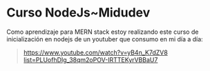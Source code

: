 # Curso NodeJs~Midudev

Como aprendizaje para MERN stack estoy realizando este curso de inicialización en nodejs de un youtuber que consumo en mi día a día: 
> [https://www.youtube.com/watch?v=yB4n_K7dZV8 list=PLUofhDIg_38qm2oPOV-IRTTEKyrVBBaU7](https://www.youtube.com/watch?v=yB4n_K7dZV8&list=PLUofhDIg_38qm2oPOV-IRTTEKyrVBBaU7)
